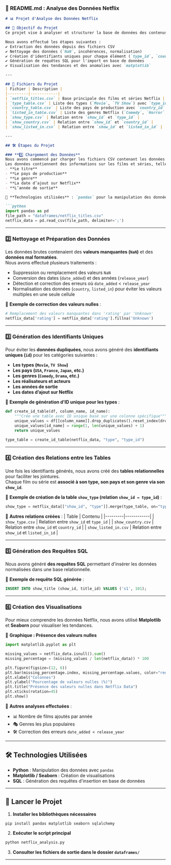 
### 📌 **README.md : Analyse des Données Netflix**

```markdown
# 📊 Projet d'Analyse des Données Netflix

## 🎯 Objectif du Projet
Ce projet vise à analyser et structurer la base de données des contenus Netflix en appliquant différentes techniques de **manipulation des données**, de **nettoyage**, et de **visualisation**.

Nous avons effectué les étapes suivantes :
✔️ Extraction des données depuis des fichiers CSV  
✔️ Nettoyage des données (`NaN`, incohérences, normalisation)  
✔️ Création d'identifiants uniques pour chaque élément (`type_id`, `country_id`...)  
✔️ Génération de requêtes SQL pour l'import en base de données  
✔️ Visualisation des tendances et des anomalies avec `matplotlib`  

---

## 📂 Fichiers du Projet
| Fichier | Description |
|---------|------------|
| `netflix_titles.csv` | Base principale des films et séries Netflix |
| `type_table.csv` | Liste des types (`Movie`, `TV Show`) avec `type_id` |
| `country_table.csv` | Liste des pays de production avec `country_id` |
| `listed_in_table.csv` | Liste des genres Netflix (`Comedy`, `Horror`, etc.) |
| `show_type.csv` | Relation entre `show_id` et `type_id` |
| `show_country.csv` | Relation entre `show_id` et `country_id` |
| `show_listed_in.csv` | Relation entre `show_id` et `listed_in_id` |

---

## 🛠️ Étapes du Projet

### **1️⃣ Chargement des Données**
Nous avons commencé par charger les fichiers CSV contenant les données Netflix.  
Les données contiennent des informations sur les films et séries, telles que :
- **Le titre**
- **Le pays de production**
- **Le genre**
- **La date d’ajout sur Netflix**
- **L’année de sortie**

📌 **Technologies utilisées** : `pandas` pour la manipulation des données.

```python
import pandas as pd
file_path = "dataframes/netflix_titles.csv"
netflix_data = pd.read_csv(file_path, delimiter=';')
```

---

### **2️⃣ Nettoyage et Préparation des Données**
Les données brutes contenaient des **valeurs manquantes (`NaN`)** et des **données mal formatées**.  
Nous avons effectué plusieurs traitements :
- Suppression ou remplacement des valeurs `NaN`
- Conversion des dates (`date_added`) et des années (`release_year`)
- Détection et correction des erreurs où `date_added` < `release_year`
- Normalisation des données (`country`, `listed_in`) pour éviter les valeurs multiples en une seule cellule

📌 **Exemple de correction des valeurs nulles** :

```python
# Remplacement des valeurs manquantes dans 'rating' par 'Unknown'
netflix_data['rating'] = netflix_data['rating'].fillna('Unknown')
```

---

### **3️⃣ Génération des Identifiants Uniques**
Pour éviter les **données dupliquées**, nous avons généré des **identifiants uniques (`id`)** pour les catégories suivantes :
- **Les types (`Movie`, `TV Show`)**
- **Les pays (`USA`, `France`, `Japan`, etc.)**
- **Les genres (`Comedy`, `Drama`, etc.)**
- **Les réalisateurs et acteurs**
- **Les années de sortie**
- **Les dates d’ajout sur Netflix**

📌 **Exemple de génération d'ID unique pour les types** :

```python
def create_id_table(df, column_name, id_name):
    """Crée une table avec ID unique basé sur une colonne spécifique"""
    unique_values = df[[column_name]].drop_duplicates().reset_index(drop=True)
    unique_values[id_name] = range(1, len(unique_values) + 1)
    return unique_values

type_table = create_id_table(netflix_data, "type", "type_id")
```

---

### **4️⃣ Création des Relations entre les Tables**
Une fois les identifiants générés, nous avons créé des **tables relationnelles** pour faciliter les jointures.  
Chaque film ou série est **associé à son type, son pays et son genre via son `show_id`**.

📌 **Exemple de création de la table `show_type` (relation `show_id ↔ type_id`)** :

```python
show_type = netflix_data[["show_id", "type"]].merge(type_table, on="type", how="left")[["show_id", "type_id"]]
```

📌 **Autres relations créées** :
| Table | Contenu |
|---------|------------|
| `show_type.csv` | Relation entre `show_id` et `type_id` |
| `show_country.csv` | Relation entre `show_id` et `country_id` |
| `show_listed_in.csv` | Relation entre `show_id` et `listed_in_id` |

---

### **5️⃣ Génération des Requêtes SQL**
Nous avons généré **des requêtes SQL** permettant d'insérer les données normalisées dans une base relationnelle.

📌 **Exemple de requête SQL générée** :
```sql
INSERT INTO show_title (show_id, title_id) VALUES ('s1', 101);
```

---

### **6️⃣ Création des Visualisations**
Pour mieux comprendre les données Netflix, nous avons utilisé **Matplotlib** et **Seaborn** pour visualiser les tendances.

📌 **Graphique : Présence des valeurs nulles**
```python
import matplotlib.pyplot as plt

missing_values = netflix_data.isnull().sum()
missing_percentage = (missing_values / len(netflix_data)) * 100

plt.figure(figsize=(12, 6))
plt.bar(missing_percentage.index, missing_percentage.values, color="red", alpha=0.7)
plt.xlabel("Colonnes")
plt.ylabel("Pourcentage de valeurs nulles (%)")
plt.title("Présence des valeurs nulles dans Netflix Data")
plt.xticks(rotation=45)
plt.show()
```

📌 **Autres analyses effectuées** :
- 📊 Nombre de films ajoutés par année
- 🎭 Genres les plus populaires
- 🛠 Correction des erreurs `date_added < release_year`

---

## 🛠️ Technologies Utilisées
- **Python** : Manipulation des données avec `pandas`
- **Matplotlib / Seaborn** : Création de visualisations
- **SQL** : Génération des requêtes d'insertion en base de données

---



## 📌 Lancer le Projet
1. **Installer les bibliothèques nécessaires**  
```bash
pip install pandas matplotlib seaborn sqlalchemy
```
2. **Exécuter le script principal**
```bash
python netflix_analysis.py
```
3. **Consulter les fichiers de sortie dans le dossier `dataframes/`**

---
